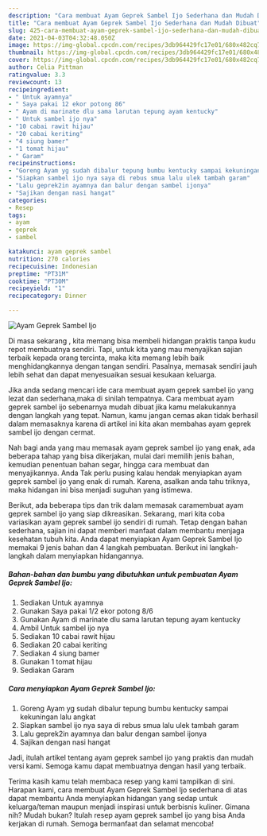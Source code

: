 ```yaml
---
description: "Cara membuat Ayam Geprek Sambel Ijo Sederhana dan Mudah Dibuat"
title: "Cara membuat Ayam Geprek Sambel Ijo Sederhana dan Mudah Dibuat"
slug: 425-cara-membuat-ayam-geprek-sambel-ijo-sederhana-dan-mudah-dibuat
date: 2021-04-03T04:32:48.050Z
image: https://img-global.cpcdn.com/recipes/3db964429fc17e01/680x482cq70/ayam-geprek-sambel-ijo-foto-resep-utama.jpg
thumbnail: https://img-global.cpcdn.com/recipes/3db964429fc17e01/680x482cq70/ayam-geprek-sambel-ijo-foto-resep-utama.jpg
cover: https://img-global.cpcdn.com/recipes/3db964429fc17e01/680x482cq70/ayam-geprek-sambel-ijo-foto-resep-utama.jpg
author: Celia Pittman
ratingvalue: 3.3
reviewcount: 13
recipeingredient:
- " Untuk ayamnya"
- " Saya pakai 12 ekor potong 86"
- " Ayam di marinate dlu sama larutan tepung ayam kentucky"
- " Untuk sambel ijo nya"
- "10 cabai rawit hijau"
- "20 cabai keriting"
- "4 siung bamer"
- "1 tomat hijau"
- " Garam"
recipeinstructions:
- "Goreng Ayam yg sudah dibalur tepung bumbu kentucky sampai kekuningan lalu angkat"
- "Siapkan sambel ijo nya saya di rebus smua lalu ulek tambah garam"
- "Lalu geprek2in ayamnya dan balur dengan sambel ijonya"
- "Sajikan dengan nasi hangat"
categories:
- Resep
tags:
- ayam
- geprek
- sambel

katakunci: ayam geprek sambel 
nutrition: 270 calories
recipecuisine: Indonesian
preptime: "PT31M"
cooktime: "PT30M"
recipeyield: "1"
recipecategory: Dinner

---
```



![Ayam Geprek Sambel Ijo](https://img-global.cpcdn.com/recipes/3db964429fc17e01/680x482cq70/ayam-geprek-sambel-ijo-foto-resep-utama.jpg)

Di masa  sekarang , kita memang bisa membeli hidangan praktis tanpa kudu repot membuatnya sendiri. Tapi, untuk kita yang mau menyajikan sajian terbaik kepada orang tercinta, maka kita memang lebih baik menghidangkannya dengan tangan sendiri. Pasalnya, memasak sendiri jauh lebih sehat dan dapat menyesuaikan sesuai kesukaan keluarga.

Jika anda sedang mencari ide cara membuat ayam geprek sambel ijo yang lezat dan sederhana,maka di sinilah tempatnya. Cara membuat ayam geprek sambel ijo  sebenarnya mudah dibuat jika kamu melakukannya dengan langkah yang tepat. Namun, kamu jangan cemas akan tidak berhasil dalam memasaknya 
karena di artikel ini kita akan membahas ayam geprek sambel ijo dengan cermat.  



Nah bagi anda yang mau memasak ayam geprek sambel ijo yang enak, ada beberapa tahap yang bisa dikerjakan, mulai dari memilih jenis bahan, kemudian penentuan bahan segar, hingga cara membuat dan menyajikannya. Anda Tak perlu pusing kalau hendak menyiapkan ayam geprek sambel ijo yang enak di rumah. Karena, asalkan anda  tahu triknya, maka hidangan ini bisa menjadi suguhan yang istimewa.

Berikut, ada beberapa tips dan trik dalam memasak caramembuat ayam geprek sambel ijo yang siap dikreasikan. Sekarang, mari kita coba variasikan ayam geprek sambel ijo sendiri di rumah. Tetap dengan bahan sederhana, sajian ini dapat memberi manfaat dalam membantu menjaga kesehatan tubuh kita. Anda dapat menyiapkan Ayam Geprek Sambel Ijo memakai 9 jenis bahan dan 4 langkah pembuatan. Berikut ini langkah-langkah dalam menyiapkan hidangannya.

<!--inarticleads1-->

##### Bahan-bahan dan bumbu yang dibutuhkan untuk pembuatan Ayam Geprek Sambel Ijo:

1. Sediakan  Untuk ayamnya
1. Gunakan  Saya pakai 1/2 ekor potong 8/6
1. Gunakan  Ayam di marinate dlu sama larutan tepung ayam kentucky
1. Ambil  Untuk sambel ijo nya
1. Sediakan 10 cabai rawit hijau
1. Sediakan 20 cabai keriting
1. Sediakan 4 siung bamer
1. Gunakan 1 tomat hijau
1. Sediakan  Garam




<!--inarticleads2-->

##### Cara menyiapkan Ayam Geprek Sambel Ijo:

1. Goreng Ayam yg sudah dibalur tepung bumbu kentucky sampai kekuningan lalu angkat
1. Siapkan sambel ijo nya saya di rebus smua lalu ulek tambah garam
1. Lalu geprek2in ayamnya dan balur dengan sambel ijonya
1. Sajikan dengan nasi hangat




Jadi, itulah artikel tentang  ayam geprek sambel ijo  yang praktis dan mudah versi kami. Semoga kamu dapat membuatnya dengan hasil yang terbaik. 

Terima kasih kamu telah membaca resep yang kami tampilkan di sini. Harapan kami, cara membuat  Ayam Geprek Sambel Ijo sederhana di atas dapat membantu Anda menyiapkan hidangan yang sedap untuk keluarga/teman maupun menjadi inspirasi untuk berbisnis kuliner. Gimana nih? Mudah bukan? Itulah resep ayam geprek sambel ijo yang bisa Anda kerjakan di rumah. Semoga bermanfaat dan selamat mencoba!

